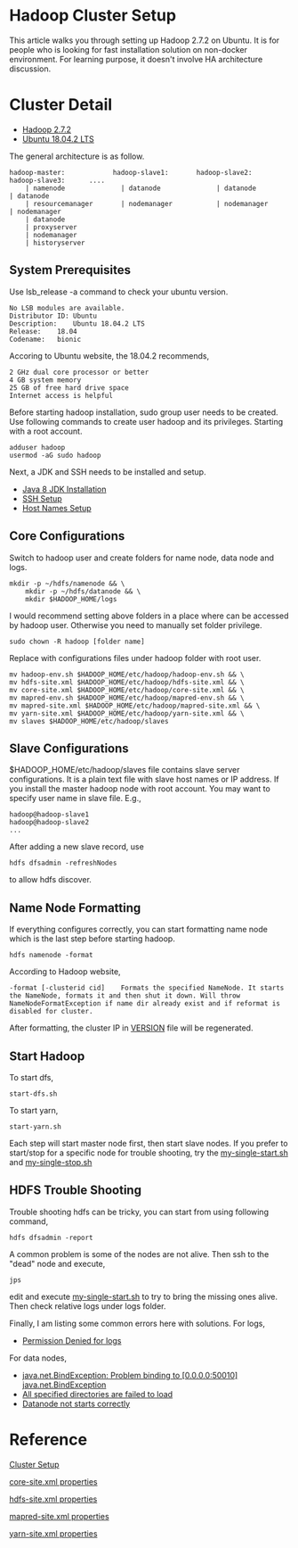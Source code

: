 # Hadoop Cluster Setup
This article walks you through setting up Hadoop 2.7.2 on Ubuntu. It is for people who is looking for fast installation solution on non-docker environment. For learning purpose, it doesn't involve HA architecture discussion. 

# Cluster Detail
* [Hadoop 2.7.2](https://github.com/apache/hadoop/releases/tag/rel%2Frelease-2.7.2)
* [Ubuntu 18.04.2 LTS](http://releases.ubuntu.com/18.04/)

The general architecture is as follow.

    hadoop-master:            hadoop-slave1:       hadoop-slave2:      hadoop-slave3:      ....
        | namenode              | datanode              | datanode          | datanode
        | resourcemanager       | nodemanager           | nodemanager       | nodemanager
        | datanode
        | proxyserver
        | nodemanager
        | historyserver
        
## System Prerequisites
Use lsb_release -a command to check your ubuntu version.

    No LSB modules are available.
    Distributor ID:	Ubuntu
    Description:	Ubuntu 18.04.2 LTS
    Release:	18.04
    Codename:	bionic
    
Accoring to Ubuntu website, the 18.04.2 recommends, 

    2 GHz dual core processor or better
    4 GB system memory
    25 GB of free hard drive space
    Internet access is helpful

Before starting hadoop installation, sudo group user needs to be created. Use following commands to create user hadoop and its privileges. Starting with a root account. 
    
    adduser hadoop
    usermod -aG sudo hadoop
    
Next, a JDK and SSH needs to be installed and setup. 
* [Java 8 JDK Installation](jdk/README.md)
* [SSH Setup](.ssh/README.md)
* [Host Names Setup](root/README.md)

## Core Configurations
Switch to hadoop user and create folders for name node, data node and logs. 

    mkdir -p ~/hdfs/namenode && \ 
        mkdir -p ~/hdfs/datanode && \
        mkdir $HADOOP_HOME/logs

I would recommend setting above folders in a place where can be accessed by hadoop user. Otherwise you need to manually set folder privilege. 
    
    sudo chown -R hadoop [folder name]
    
Replace with configurations files under hadoop folder with root user.

    mv hadoop-env.sh $HADOOP_HOME/etc/hadoop/hadoop-env.sh && \
    mv hdfs-site.xml $HADOOP_HOME/etc/hadoop/hdfs-site.xml && \ 
    mv core-site.xml $HADOOP_HOME/etc/hadoop/core-site.xml && \
    mv mapred-env.sh $HADOOP_HOME/etc/hadoop/mapred-env.sh && \
    mv mapred-site.xml $HADOOP_HOME/etc/hadoop/mapred-site.xml && \
    mv yarn-site.xml $HADOOP_HOME/etc/hadoop/yarn-site.xml && \
    mv slaves $HADOOP_HOME/etc/hadoop/slaves
    
## Slave Configurations
$HADOOP_HOME/etc/hadoop/slaves file contains slave server configurations. It is a plain text file with slave host names or IP address. If you install the master hadoop node with root account. You may want to specify user name in slave file. E.g., 

    hadoop@hadoop-slave1
    hadoop@hadoop-slave2
    ...

After adding a new slave record, use 

    hdfs dfsadmin -refreshNodes
    
to allow hdfs discover. 
## Name Node Formatting
If everything configures correctly, you can start formatting name node which is the last step before starting hadoop.

    hdfs namenode -format
    
According to Hadoop website,

    -format [-clusterid cid]	Formats the specified NameNode. It starts the NameNode, formats it and then shut it down. Will throw NameNodeFormatException if name dir already exist and if reformat is disabled for cluster.

After formatting, the cluster IP in [VERSION](datanode/README.md) file will be regenerated. 
## Start Hadoop
To start dfs,

    start-dfs.sh
    
To start yarn,

    start-yarn.sh
    
Each step will start master node first, then start slave nodes. If you prefer to start/stop for a specific node for trouble shooting, try the [my-single-start.sh](my-single-start.sh) and [my-single-stop.sh](my-single-stop.sh)
## HDFS Trouble Shooting
Trouble shooting hdfs can be tricky, you can start from using following command,

    hdfs dfsadmin -report
    
A common problem is some of the nodes are not alive. Then ssh to the "dead" node and execute,

    jps
    
edit and execute [my-single-start.sh](my-single-start.sh) to try to bring the missing ones alive.
Then check relative logs under logs folder.

Finally, I am listing some common errors here with solutions.
For logs,
* [Permission Denied for logs](https://askubuntu.com/questions/37786/permission-denied-errors-whe-starting-a-single-node-cluster-in-hadoop)

For data nodes,

* [java.net.BindException: Problem binding to [0.0.0.0:50010] java.net.BindException](https://community.hortonworks.com/questions/50261/data-node-down-javanetbindexception-address-alread.html)
* [All specified directories are failed to load](https://stackoverflow.com/questions/45142320/hadoop-exception-all-specified-directories-are-failed-to-load)
* [Datanode not starts correctly
](https://stackoverflow.com/questions/22316187/datanode-not-starts-correctly)
# Reference
[Cluster Setup](https://hadoop.apache.org/docs/current/hadoop-project-dist/hadoop-common/ClusterSetup.html)

[core-site.xml properties](https://hadoop.apache.org/docs/current/hadoop-project-dist/hadoop-common/core-default.xml)

[hdfs-site.xml properties](https://hadoop.apache.org/docs/current/hadoop-project-dist/hadoop-hdfs/hdfs-default.xml)

[mapred-site.xml properties](https://hadoop.apache.org/docs/current/hadoop-mapreduce-client/hadoop-mapreduce-client-core/mapred-default.xml)

[yarn-site.xml properties](https://hadoop.apache.org/docs/current/hadoop-yarn/hadoop-yarn-common/yarn-default.xml)
